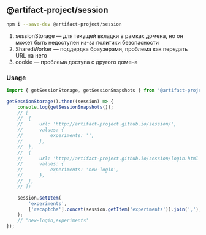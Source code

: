 @artifact-project/session
-------------------------


```sh
npm i --save-dev @artifact-project/session
```

1. sessionStorage — для текущей вкладки в рамках домена, но он может быть недоступен из-за политики безопасности
2. SharedWorker — поддердка браузерами, проблема как передать URL на него
3. cookie — проблема доступа с другого домена


### Usage

```ts
import { getSessionStorage, getSessionSnapshots } from '@artifact-project/session';

getSessionStorage().then((session) => {
	console.log(getSessionSnapshots());
	// [
	// 	{
	// 		url: 'http://artifact-project.github.io/session/',
	// 		values: {
	// 			experiments: '',
	// 		},
	// 	},
	// 	{
	// 		url: 'http://artifact-project.github.io/session/login.html',
	// 		values: {
	// 			experiments: 'new-login',
	// 		},
	// 	},
	// ];

	session.setItem(
		'experiments',
		['recaptcha'].concat(session.getItem('experiments')).join(','),
	);
	// 'new-login,experiments'
});
```